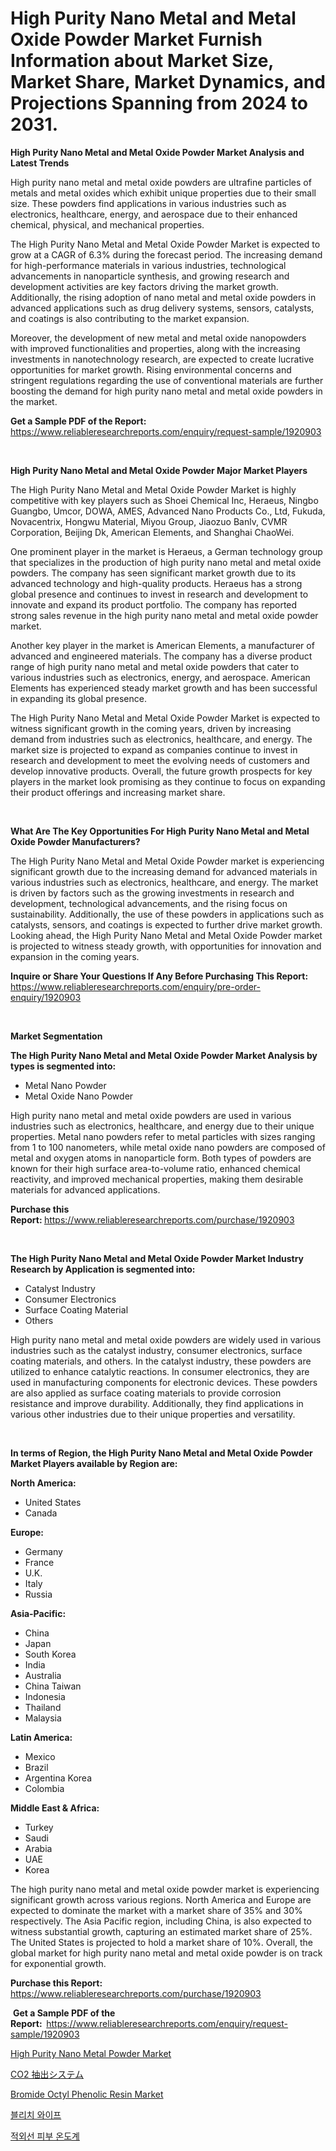 <p><h1>High Purity Nano Metal and Metal Oxide Powder Market Furnish Information about Market Size, Market Share, Market Dynamics, and Projections Spanning from 2024 to 2031.</h1></p><p><strong>High Purity Nano Metal and Metal Oxide Powder Market Analysis and Latest Trends</strong></p>
<p><p>High purity nano metal and metal oxide powders are ultrafine particles of metals and metal oxides which exhibit unique properties due to their small size. These powders find applications in various industries such as electronics, healthcare, energy, and aerospace due to their enhanced chemical, physical, and mechanical properties.</p><p>The High Purity Nano Metal and Metal Oxide Powder Market is expected to grow at a CAGR of 6.3% during the forecast period. The increasing demand for high-performance materials in various industries, technological advancements in nanoparticle synthesis, and growing research and development activities are key factors driving the market growth. Additionally, the rising adoption of nano metal and metal oxide powders in advanced applications such as drug delivery systems, sensors, catalysts, and coatings is also contributing to the market expansion.</p><p>Moreover, the development of new metal and metal oxide nanopowders with improved functionalities and properties, along with the increasing investments in nanotechnology research, are expected to create lucrative opportunities for market growth. Rising environmental concerns and stringent regulations regarding the use of conventional materials are further boosting the demand for high purity nano metal and metal oxide powders in the market.</p></p>
<p><strong>Get a Sample PDF of the Report:&nbsp;</strong> <a href="https://www.reliableresearchreports.com/enquiry/request-sample/1920903">https://www.reliableresearchreports.com/enquiry/request-sample/1920903</a></p>
<p>&nbsp;</p>
<p><strong>High Purity Nano Metal and Metal Oxide Powder Major Market Players</strong></p>
<p><p>The High Purity Nano Metal and Metal Oxide Powder Market is highly competitive with key players such as Shoei Chemical Inc, Heraeus, Ningbo Guangbo, Umcor, DOWA, AMES, Advanced Nano Products Co., Ltd, Fukuda, Novacentrix, Hongwu Material, Miyou Group, Jiaozuo Banlv, CVMR Corporation, Beijing Dk, American Elements, and Shanghai ChaoWei.</p><p>One prominent player in the market is Heraeus, a German technology group that specializes in the production of high purity nano metal and metal oxide powders. The company has seen significant market growth due to its advanced technology and high-quality products. Heraeus has a strong global presence and continues to invest in research and development to innovate and expand its product portfolio. The company has reported strong sales revenue in the high purity nano metal and metal oxide powder market.</p><p>Another key player in the market is American Elements, a manufacturer of advanced and engineered materials. The company has a diverse product range of high purity nano metal and metal oxide powders that cater to various industries such as electronics, energy, and aerospace. American Elements has experienced steady market growth and has been successful in expanding its global presence.</p><p>The High Purity Nano Metal and Metal Oxide Powder Market is expected to witness significant growth in the coming years, driven by increasing demand from industries such as electronics, healthcare, and energy. The market size is projected to expand as companies continue to invest in research and development to meet the evolving needs of customers and develop innovative products. Overall, the future growth prospects for key players in the market look promising as they continue to focus on expanding their product offerings and increasing market share.</p></p>
<p>&nbsp;</p>
<p><strong>What Are The Key Opportunities For High Purity Nano Metal and Metal Oxide Powder Manufacturers?</strong></p>
<p><p>The High Purity Nano Metal and Metal Oxide Powder market is experiencing significant growth due to the increasing demand for advanced materials in various industries such as electronics, healthcare, and energy. The market is driven by factors such as the growing investments in research and development, technological advancements, and the rising focus on sustainability. Additionally, the use of these powders in applications such as catalysts, sensors, and coatings is expected to further drive market growth. Looking ahead, the High Purity Nano Metal and Metal Oxide Powder market is projected to witness steady growth, with opportunities for innovation and expansion in the coming years.</p></p>
<p><strong>Inquire or Share Your Questions If Any Before Purchasing This Report:</strong> <a href="https://www.reliableresearchreports.com/enquiry/pre-order-enquiry/1920903">https://www.reliableresearchreports.com/enquiry/pre-order-enquiry/1920903</a></p>
<p>&nbsp;</p>
<p><strong>Market Segmentation</strong></p>
<p><strong>The High Purity Nano Metal and Metal Oxide Powder Market Analysis by types is segmented into:</strong></p>
<p><ul><li>Metal Nano Powder</li><li>Metal Oxide Nano Powder</li></ul></p>
<p><p>High purity nano metal and metal oxide powders are used in various industries such as electronics, healthcare, and energy due to their unique properties. Metal nano powders refer to metal particles with sizes ranging from 1 to 100 nanometers, while metal oxide nano powders are composed of metal and oxygen atoms in nanoparticle form. Both types of powders are known for their high surface area-to-volume ratio, enhanced chemical reactivity, and improved mechanical properties, making them desirable materials for advanced applications.</p></p>
<p><strong>Purchase this Report:&nbsp;</strong><a href="https://www.reliableresearchreports.com/purchase/1920903">https://www.reliableresearchreports.com/purchase/1920903</a></p>
<p>&nbsp;</p>
<p><strong>The High Purity Nano Metal and Metal Oxide Powder Market Industry Research by Application is segmented into:</strong></p>
<p><ul><li>Catalyst Industry</li><li>Consumer Electronics</li><li>Surface Coating Material</li><li>Others</li></ul></p>
<p><p>High purity nano metal and metal oxide powders are widely used in various industries such as the catalyst industry, consumer electronics, surface coating materials, and others. In the catalyst industry, these powders are utilized to enhance catalytic reactions. In consumer electronics, they are used in manufacturing components for electronic devices. These powders are also applied as surface coating materials to provide corrosion resistance and improve durability. Additionally, they find applications in various other industries due to their unique properties and versatility.</p></p>
<p>&nbsp;</p>
<p><strong>In terms of Region, the High Purity Nano Metal and Metal Oxide Powder Market Players available by Region are:</strong></p>
<p>
    <p> <strong> North America: </strong>
        <ul>
            <li>United States</li>
            <li>Canada</li>
        </ul>
        </p> 
    <p> <strong> Europe: </strong>
        <ul>
            <li>Germany</li>
            <li>France</li>
            <li>U.K.</li>
            <li>Italy</li>
            <li>Russia</li>
        </ul>
        </p> 
    <p> <strong> Asia-Pacific: </strong>
        <ul>
            <li>China</li>
            <li>Japan</li>
            <li>South Korea</li>
            <li>India</li>
            <li>Australia</li>
            <li>China Taiwan</li>
            <li>Indonesia</li>
            <li>Thailand</li>
            <li>Malaysia</li>
        </ul>
        </p> 
    <p> <strong> Latin America: </strong>
        <ul>
            <li>Mexico</li>
            <li>Brazil</li>
            <li>Argentina Korea</li>
            <li>Colombia</li>
        </ul>
        </p> 
    <p> <strong> Middle East & Africa: </strong>
        <ul>
            <li>Turkey</li>
            <li>Saudi</li>
            <li>Arabia</li>
            <li>UAE</li>
            <li>Korea</li>
        </ul>
    </p>
    </p>
<p><p>The high purity nano metal and metal oxide powder market is experiencing significant growth across various regions. North America and Europe are expected to dominate the market with a market share of 35% and 30% respectively. The Asia Pacific region, including China, is also expected to witness substantial growth, capturing an estimated market share of 25%. The United States is projected to hold a market share of 10%. Overall, the global market for high purity nano metal and metal oxide powder is on track for exponential growth.</p></p>
<p><strong>Purchase this Report: </strong><a href="https://www.reliableresearchreports.com/purchase/1920903">https://www.reliableresearchreports.com/purchase/1920903</a></p>
<p>&nbsp;<strong>Get a Sample PDF of the Report:&nbsp;&nbsp;</strong><a href="https://www.reliableresearchreports.com/enquiry/request-sample/1920903">https://www.reliableresearchreports.com/enquiry/request-sample/1920903</a></p>
<p><strong></strong></p>
<p><p><a href="https://github.com/joannagoyvaerts/Market-Research-Report-List-1/blob/main/high-purity-nano-metal-powder-market.md">High Purity Nano Metal Powder Market</a></p><p><a href="https://github.com/lrlmopnhwd79300/Market-Research-Report-List-1/blob/main/81860092077.md">CO2 抽出システム</a></p><p><a href="https://issuu.com/reportprime-2/docs/bromide-octyl-phenolic-resin-market-size-2030.pptx">Bromide Octyl Phenolic Resin Market</a></p><p><a href="https://github.com/akzkkws047661437/Market-Research-Report-List-1/blob/main/99864251738.md">블리치 와이프</a></p><p><a href="https://github.com/vsckjg50460/Market-Research-Report-List-1/blob/main/36101471739.md">적외선 피부 온도계</a></p></p>
